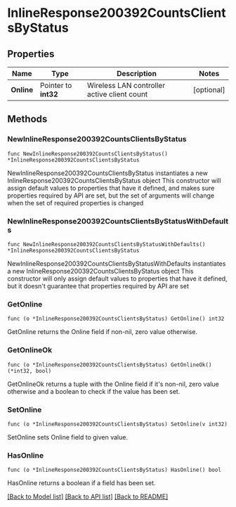 # InlineResponse200392CountsClientsByStatus

## Properties

Name | Type | Description | Notes
------------ | ------------- | ------------- | -------------
**Online** | Pointer to **int32** | Wireless LAN controller active client count | [optional] 

## Methods

### NewInlineResponse200392CountsClientsByStatus

`func NewInlineResponse200392CountsClientsByStatus() *InlineResponse200392CountsClientsByStatus`

NewInlineResponse200392CountsClientsByStatus instantiates a new InlineResponse200392CountsClientsByStatus object
This constructor will assign default values to properties that have it defined,
and makes sure properties required by API are set, but the set of arguments
will change when the set of required properties is changed

### NewInlineResponse200392CountsClientsByStatusWithDefaults

`func NewInlineResponse200392CountsClientsByStatusWithDefaults() *InlineResponse200392CountsClientsByStatus`

NewInlineResponse200392CountsClientsByStatusWithDefaults instantiates a new InlineResponse200392CountsClientsByStatus object
This constructor will only assign default values to properties that have it defined,
but it doesn't guarantee that properties required by API are set

### GetOnline

`func (o *InlineResponse200392CountsClientsByStatus) GetOnline() int32`

GetOnline returns the Online field if non-nil, zero value otherwise.

### GetOnlineOk

`func (o *InlineResponse200392CountsClientsByStatus) GetOnlineOk() (*int32, bool)`

GetOnlineOk returns a tuple with the Online field if it's non-nil, zero value otherwise
and a boolean to check if the value has been set.

### SetOnline

`func (o *InlineResponse200392CountsClientsByStatus) SetOnline(v int32)`

SetOnline sets Online field to given value.

### HasOnline

`func (o *InlineResponse200392CountsClientsByStatus) HasOnline() bool`

HasOnline returns a boolean if a field has been set.


[[Back to Model list]](../README.md#documentation-for-models) [[Back to API list]](../README.md#documentation-for-api-endpoints) [[Back to README]](../README.md)


